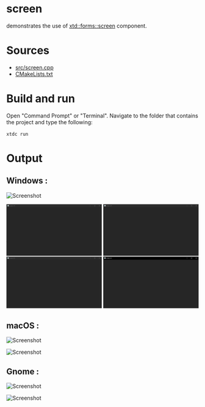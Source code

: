 # screen

demonstrates the use of [xtd::forms::screen](../../../../src/xtd.forms/include/xtd/forms/screen.h) component.

# Sources

* [src/screen.cpp](src/screen.cpp)
* [CMakeLists.txt](CMakeLists.txt)

# Build and run

Open "Command Prompt" or "Terminal". Navigate to the folder that contains the project and type the following:

```shell
xtdc run
```

# Output

## Windows :

![Screenshot](../../../../docs/pictures/examples/components/screen_w.png)

![Screenshot](../../../../docs/pictures/examples/components/screen_wd.png)

## macOS :

![Screenshot](../../../../docs/pictures/examples/components/screen_m.png)

![Screenshot](../../../../docs/pictures/examples/components/screen_md.png)

## Gnome :

![Screenshot](../../../../docs/pictures/examples/components/screen_g.png)

![Screenshot](../../../../docs/pictures/examples/components/screen_gd.png)
